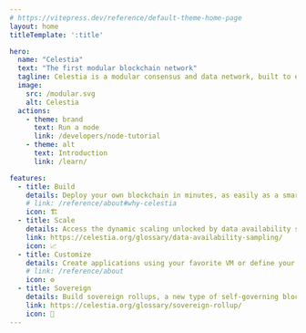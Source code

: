 ```yaml
---
# https://vitepress.dev/reference/default-theme-home-page
layout: home
titleTemplate: ':title'

hero:
  name: "Celestia"
  text: "The first modular blockchain network"
  tagline: Celestia is a modular consensus and data network, built to enable anyone to easily deploy their own blockchain with minimal overhead.
  image:
    src: /modular.svg
    alt: Celestia
  actions:
    - theme: brand
      text: Run a node
      link: /developers/node-tutorial
    - theme: alt
      text: Introduction
      link: /learn/

features:
  - title: Build
    details: Deploy your own blockchain in minutes, as easily as a smart contract
    # link: /reference/about#why-celestia
    icon: 🏗️
  - title: Scale
    details: Access the dynamic scaling unlocked by data availability sampling, where scale increases with the number of users
    link: https://celestia.org/glossary/data-availability-sampling/
    icon: 📈
  - title: Customize
    details: Create applications using your favorite VM or define your own
    # link: /reference/about
    icon: ⚙️
  - title: Sovereign
    details: Build sovereign rollups, a new type of self-governing blockchain with minimal platform risk
    link: https://celestia.org/glossary/sovereign-rollup/
    icon: 🏰
---
```

